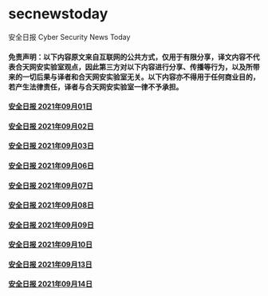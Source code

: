 # secnewstoday

安全日报 Cyber Security News Today

#### 免责声明：以下内容原文来自互联网的公共方式，仅用于有限分享，译文内容不代表合天网安实验室观点，因此第三方对以下内容进行分享、传播等行为，以及所带来的一切后果与译者和合天网安实验室无关。以下内容亦不得用于任何商业目的，若产生法律责任，译者与合天网安实验室一律不予承担。


#### [安全日报 2021年09月01日](https://github.com/hetianlab/secnewstoday/blob/master/Sept.2021/secnews-20210901.md)
#### [安全日报 2021年09月02日](https://github.com/hetianlab/secnewstoday/blob/master/Sept.2021/secnews-20210902.md)
#### [安全日报 2021年09月03日](https://github.com/hetianlab/secnewstoday/blob/master/Sept.2021/secnews-20210903.md)
#### [安全日报 2021年09月06日](https://github.com/hetianlab/secnewstoday/blob/master/Sept.2021/secnews-20210906.md)
#### [安全日报 2021年09月07日](https://github.com/hetianlab/secnewstoday/blob/master/Sept.2021/secnews-20210907.md)
#### [安全日报 2021年09月08日](https://github.com/hetianlab/secnewstoday/blob/master/Sept.2021/secnews-20210908.md)
#### [安全日报 2021年09月09日](https://github.com/hetianlab/secnewstoday/blob/master/Sept.2021/secnews-20210909.md)
#### [安全日报 2021年09月10日](https://github.com/hetianlab/secnewstoday/blob/master/Sept.2021/secnews-20210910.md)
#### [安全日报 2021年09月13日](https://github.com/hetianlab/secnewstoday/blob/master/Sept.2021/secnews-20210913.md)
#### [安全日报 2021年09月14日](https://github.com/hetianlab/secnewstoday/blob/master/Sept.2021/secnews-20210914.md)

